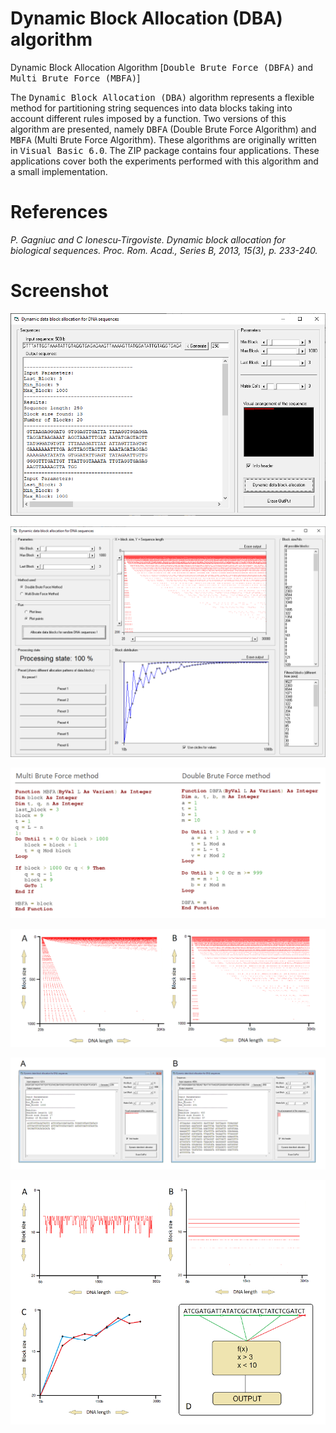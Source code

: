 # Dynamic Block Allocation (DBA) algorithm

Dynamic Block Allocation Algorithm [<kbd>Double Brute Force (DBFA)</kbd> and <kbd>Multi Brute Force (MBFA)</kbd>]

The <kbd>Dynamic Block Allocation (DBA)</kbd> algorithm represents a flexible method for partitioning string sequences into data blocks taking into account different rules imposed by a function. Two versions of this algorithm are presented, namely <kbd>DBFA</kbd> (Double Brute Force Algorithm) and <kbd>MBFA</kbd> (Multi Brute Force Algorithm). These algorithms are originally written in <kbd>Visual Basic 6.0</kbd>. The ZIP package contains four applications. These applications cover both the experiments performed with this algorithm and a small implementation.

# References

<i>P. Gagniuc and C Ionescu-Tirgoviste. Dynamic block allocation for biological sequences. Proc. Rom. Acad., Series B, 2013, 15(3), p. 233-240.</i> 

# Screenshot

![screenshot](https://github.com/Gagniuc/Dynamic-Block-Allocation-algorithm/blob/main/ScreenShot/C17.PNG)

![screenshot](https://github.com/Gagniuc/Dynamic-Block-Allocation-algorithm/blob/main/ScreenShot/C20.PNG)

![screenshot](https://github.com/Gagniuc/Dynamic-Block-Allocation-algorithm/blob/main/ScreenShot/1.PNG)

![screenshot](https://github.com/Gagniuc/Dynamic-Block-Allocation-algorithm/blob/main/ScreenShot/2.PNG)

![screenshot](https://github.com/Gagniuc/Dynamic-Block-Allocation-algorithm/blob/main/ScreenShot/3.PNG)

![screenshot](https://github.com/Gagniuc/Dynamic-Block-Allocation-algorithm/blob/main/ScreenShot/4.PNG)



